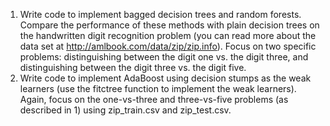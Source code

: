 1. Write code to implement bagged decision trees and random forests. Compare the performance of these methods with plain decision trees on the handwritten digit recognition problem (you can read more about the data set at http://amlbook.com/data/zip/zip.info). Focus on two specific problems: distinguishing between the digit one vs. the digit three, and distinguishing between the digit three vs. the digit five.
2. Write code to implement AdaBoost using decision stumps as the weak learners (use the fitctree function to implement the weak learners). Again, focus on the one-vs-three and three-vs-five problems (as described in 1) using zip_train.csv and zip_test.csv.
